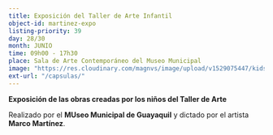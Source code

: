 ```yaml
---
title: Exposición del Taller de Arte Infantil
object-id: martinez-expo
listing-priority: 39
day: 28/30
month: JUNIO
time: 09h00 - 17h30
place: Sala de Arte Contemporáneo del Museo Municipal
image: "https://res.cloudinary.com/magnvs/image/upload/v1529075447/kids-art_ng1zwz.jpg"
ext-url: "/capsulas/"
---
```

**Exposición de las obras creadas por los niños del Taller de Arte**

Realizado por el **MUseo Municipal de Guayaquil** y dictado por el artista **Marco Martínez**.
